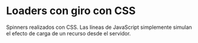 # Loaders con giro con CSS

Spinners realizados con CSS. Las líneas de JavaScript simplemente simulan el efecto de carga de un recurso desde el servidor. 